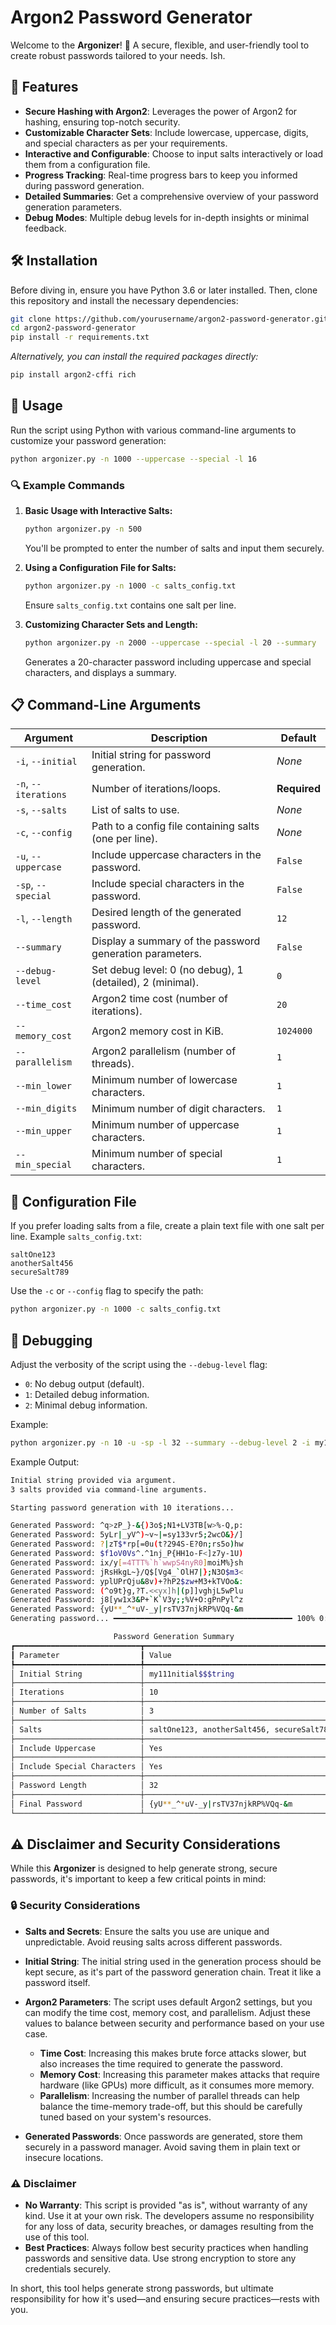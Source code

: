 # Argon2 Password Generator

Welcome to the **Argonizer**! 🚀 A secure, flexible, and user-friendly tool to create robust passwords tailored to your needs. Ish.

## 🌟 Features

- **Secure Hashing with Argon2**: Leverages the power of Argon2 for hashing, ensuring top-notch security.
- **Customizable Character Sets**: Include lowercase, uppercase, digits, and special characters as per your requirements.
- **Interactive and Configurable**: Choose to input salts interactively or load them from a configuration file.
- **Progress Tracking**: Real-time progress bars to keep you informed during password generation.
- **Detailed Summaries**: Get a comprehensive overview of your password generation parameters.
- **Debug Modes**: Multiple debug levels for in-depth insights or minimal feedback.

## 🛠 Installation

Before diving in, ensure you have Python 3.6 or later installed. Then, clone this repository and install the necessary dependencies:

```bash
git clone https://github.com/yourusername/argon2-password-generator.git
cd argon2-password-generator
pip install -r requirements.txt
```

*Alternatively, you can install the required packages directly:*

```bash
pip install argon2-cffi rich
```

## 🚀 Usage

Run the script using Python with various command-line arguments to customize your password generation:

```bash
python argonizer.py -n 1000 --uppercase --special -l 16
```

### 🔍 Example Commands

1. **Basic Usage with Interactive Salts:**

    ```bash
    python argonizer.py -n 500
    ```

    You'll be prompted to enter the number of salts and input them securely.

2. **Using a Configuration File for Salts:**

    ```bash
    python argonizer.py -n 1000 -c salts_config.txt
    ```

    Ensure `salts_config.txt` contains one salt per line.

3. **Customizing Character Sets and Length:**

    ```bash
    python argonizer.py -n 2000 --uppercase --special -l 20 --summary
    ```

    Generates a 20-character password including uppercase and special characters, and displays a summary.

## 📋 Command-Line Arguments

| Argument           | Description                                                   | Default     |
|--------------------|---------------------------------------------------------------|-------------|
| `-i`, `--initial`  | Initial string for password generation.                      | *None*      |
| `-n`, `--iterations` | Number of iterations/loops.                                 | **Required**|
| `-s`, `--salts`    | List of salts to use.                                         | *None*      |
| `-c`, `--config`   | Path to a config file containing salts (one per line).        | *None*      |
| `-u`, `--uppercase`| Include uppercase characters in the password.                | `False`     |
| `-sp`, `--special` | Include special characters in the password.                  | `False`     |
| `-l`, `--length`   | Desired length of the generated password.                    | `12`        |
| `--summary`        | Display a summary of the password generation parameters.     | `False`     |
| `--debug-level`    | Set debug level: 0 (no debug), 1 (detailed), 2 (minimal).    | `0`         |
| `--time_cost`      | Argon2 time cost (number of iterations).                     | `20`        |
| `--memory_cost`    | Argon2 memory cost in KiB.                                    | `1024000`   |
| `--parallelism`    | Argon2 parallelism (number of threads).                       | `1`         |
| `--min_lower`      | Minimum number of lowercase characters.                       | `1`         |
| `--min_digits`     | Minimum number of digit characters.                           | `1`         |
| `--min_upper`      | Minimum number of uppercase characters.                       | `1`         |
| `--min_special`    | Minimum number of special characters.                         | `1`         |

## 📝 Configuration File

If you prefer loading salts from a file, create a plain text file with one salt per line. Example `salts_config.txt`:

```
saltOne123
anotherSalt456
secureSalt789
```

Use the `-c` or `--config` flag to specify the path:

```bash
python argonizer.py -n 1000 -c salts_config.txt
```

## 🐞 Debugging

Adjust the verbosity of the script using the `--debug-level` flag:

- `0`: No debug output (default).
- `1`: Detailed debug information.
- `2`: Minimal debug information.

Example:

```bash
python argonizer.py -n 10 -u -sp -l 32 --summary --debug-level 2 -i my111nitial$$$tring -s saltOne123 anotherSalt456 secureSalt789
```

Example Output:

```bash
Initial string provided via argument.
3 salts provided via command-line arguments.

Starting password generation with 10 iterations...

Generated Password: ^q>zP_}-&{)3o$;N1+LV3TB[w>%-Q,p:
Generated Password: 5yLr|_yV^)~v~|=sy133vr5;2wcO&}/]
Generated Password: ?|zT$*rp[=0u(t?294S-E?0n;rs5o)hw
Generated Password: $f1oV0Vs^.^1nj_P{HH1o-F<]z7y-1U)
Generated Password: ix/y[=4TTT%`h`wwpS4nyR0]moiM%}sh
Generated Password: jRsHkgL~}/Q$[Vg4_`OlH7|};N3O$m3<
Generated Password: yplUPrQju&8v)+?hP2$zw+M3+kTVOo&:
Generated Password: (^o9t}g,?T.<<yx]h|(p]]vghjL5wPlu
Generated Password: j8[yw1x3&P+`K`V3y;;%V+O:gPnPyl^z
Generated Password: {yU**_^*uV-_y|rsTV37njkRP%VQq-&m
Generating password... ━━━━━━━━━━━━━━━━━━━━━━━━━━━━━━━━━━━━━━━━ 100% 0:02:00 0:00:00

                       Password Generation Summary
┏━━━━━━━━━━━━━━━━━━━━━━━━━━━━┳━━━━━━━━━━━━━━━━━━━━━━━━━━━━━━━━━━━━━━━━━━━┓
┃ Parameter                  ┃ Value                                     ┃
┡━━━━━━━━━━━━━━━━━━━━━━━━━━━━╇━━━━━━━━━━━━━━━━━━━━━━━━━━━━━━━━━━━━━━━━━━━┩
│ Initial String             │ my111nitial$$$tring                       │
├────────────────────────────┼───────────────────────────────────────────┤
│ Iterations                 │ 10                                        │
├────────────────────────────┼───────────────────────────────────────────┤
│ Number of Salts            │ 3                                         │
├────────────────────────────┼───────────────────────────────────────────┤
│ Salts                      │ saltOne123, anotherSalt456, secureSalt789 │
├────────────────────────────┼───────────────────────────────────────────┤
│ Include Uppercase          │ Yes                                       │
├────────────────────────────┼───────────────────────────────────────────┤
│ Include Special Characters │ Yes                                       │
├────────────────────────────┼───────────────────────────────────────────┤
│ Password Length            │ 32                                        │
├────────────────────────────┼───────────────────────────────────────────┤
│ Final Password             │ {yU**_^*uV-_y|rsTV37njkRP%VQq-&m          │
└────────────────────────────┴───────────────────────────────────────────┘
```


## ⚠️ Disclaimer and Security Considerations

While this **Argonizer** is designed to help generate strong, secure passwords, it's important to keep a few critical points in mind:

### 🔒 Security Considerations

- **Salts and Secrets**: Ensure the salts you use are unique and unpredictable. Avoid reusing salts across different passwords.
- **Initial String**: The initial string used in the generation process should be kept secure, as it's part of the password generation chain. Treat it like a password itself.
- **Argon2 Parameters**: The script uses default Argon2 settings, but you can modify the time cost, memory cost, and parallelism. Adjust these values to balance between security and performance based on your use case.
  
  - **Time Cost**: Increasing this makes brute force attacks slower, but also increases the time required to generate the password.
  - **Memory Cost**: Increasing this parameter makes attacks that require hardware (like GPUs) more difficult, as it consumes more memory.
  - **Parallelism**: Increasing the number of parallel threads can help balance the time-memory trade-off, but this should be carefully tuned based on your system's resources.

- **Generated Passwords**: Once passwords are generated, store them securely in a password manager. Avoid saving them in plain text or insecure locations.

### ⚠️ Disclaimer

- **No Warranty**: This script is provided "as is", without warranty of any kind. Use it at your own risk. The developers assume no responsibility for any loss of data, security breaches, or damages resulting from the use of this tool.
- **Best Practices**: Always follow best security practices when handling passwords and sensitive data. Use strong encryption to store any credentials securely.

In short, this tool helps generate strong passwords, but ultimate responsibility for how it's used—and ensuring secure practices—rests with you.
